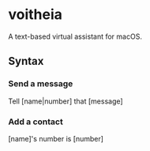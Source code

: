 # voitheia
A text-based virtual assistant for macOS.
## Syntax
### Send a message
Tell [name|number] that [message]
### Add a contact
[name]'s number is [number]
